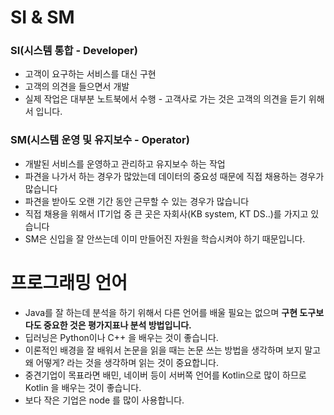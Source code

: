 # SI & SM

### SI(시스템 통합 - Developer) 

- 고객이 요구하는 서비스를 대신 구현
- 고객의 의견을 들으면서 개발
- 실제 작업은 대부분 노트북에서 수행 - 고객사로 가는 것은 고객의 의견을 듣기 위해서 입니다.



### SM(시스템 운영 및 유지보수 - Operator) 

- 개발된 서비스를 운영하고 관리하고 유지보수 하는 작업
- 파견을 나가서 하는 경우가 많았는데 데이터의 중요성 때문에 직접 채용하는 경우가 많습니다
- 파견을 받아도 오랜 기간 동안 근무할 수 있는 경우가 많습니다
- 직접 채용을 위해서 IT기업 중 큰 곳은 자회사(KB system, KT DS..)를 가지고 있습니다
- SM은 신입을 잘 안쓰는데 이미 만들어진 자원을 학습시켜야 하기 때문입니다.





# 프로그래밍 언어

- Java를 잘 하는데 분석을 하기 위해서 다른 언어를 배울 필요는 없으며 **구현 도구보다도 중요한 것은 평가지표나 분석 방법입니다.**
- 딥러닝은 Python이나 C++ 을 배우는 것이 좋습니다.
- 이론적인 배경을 잘 배워서 논문을 읽을 때는 논문 쓰는 방법을 생각하며 보지 말고 왜 어떻게? 라는 것을 생각하며 읽는 것이 중요합니다.
- 중견기업이 목표라면 배민, 네이버 등이 서버쪽 언어를 Kotlin으로 많이 하므로 Kotlin 을 배우는 것이 좋습니다. 
- 보다 작은 기업은 node 를 많이 사용합니다.

